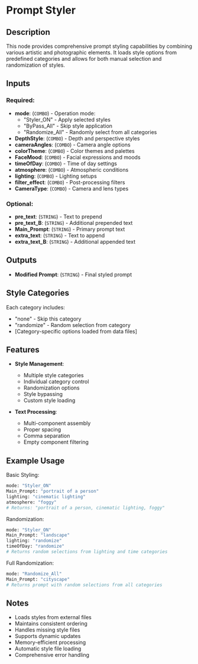 # Prompt Styler

## Description

This node provides comprehensive prompt styling capabilities by combining various artistic and photographic elements. It loads style options from predefined categories and allows for both manual selection and randomization of styles.

## Inputs

### Required:
- **mode**: (`COMBO`) - Operation mode:
  - "Styler_ON" - Apply selected styles
  - "ByPass_All" - Skip style application
  - "Randomize_All" - Randomly select from all categories
- **DepthStyle**: (`COMBO`) - Depth and perspective styles
- **cameraAngles**: (`COMBO`) - Camera angle options
- **colorTheme**: (`COMBO`) - Color themes and palettes
- **FaceMood**: (`COMBO`) - Facial expressions and moods
- **timeOfDay**: (`COMBO`) - Time of day settings
- **atmosphere**: (`COMBO`) - Atmospheric conditions
- **lighting**: (`COMBO`) - Lighting setups
- **filter_effect**: (`COMBO`) - Post-processing filters
- **CameraType**: (`COMBO`) - Camera and lens types

### Optional:
- **pre_text**: (`STRING`) - Text to prepend
- **pre_text_B**: (`STRING`) - Additional prepended text
- **Main_Prompt**: (`STRING`) - Primary prompt text
- **extra_text**: (`STRING`) - Text to append
- **extra_text_B**: (`STRING`) - Additional appended text

## Outputs

- **Modified Prompt**: (`STRING`) - Final styled prompt

## Style Categories

Each category includes:
- "none" - Skip this category
- "randomize" - Random selection from category
- [Category-specific options loaded from data files]

## Features

- **Style Management**:
  - Multiple style categories
  - Individual category control
  - Randomization options
  - Style bypassing
  - Custom style loading

- **Text Processing**:
  - Multi-component assembly
  - Proper spacing
  - Comma separation
  - Empty component filtering

## Example Usage

Basic Styling:
```python
mode: "Styler_ON"
Main_Prompt: "portrait of a person"
lighting: "cinematic lighting"
atmosphere: "foggy"
# Returns: "portrait of a person, cinematic lighting, foggy"
```

Randomization:
```python
mode: "Styler_ON"
Main_Prompt: "landscape"
lighting: "randomize"
timeOfDay: "randomize"
# Returns random selections from lighting and time categories
```

Full Randomization:
```python
mode: "Randomize_All"
Main_Prompt: "cityscape"
# Returns prompt with random selections from all categories
```

## Notes

- Loads styles from external files
- Maintains consistent ordering
- Handles missing style files
- Supports dynamic updates
- Memory-efficient processing
- Automatic style file loading
- Comprehensive error handling
